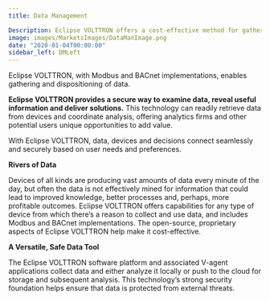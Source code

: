 ```yaml
---
title: Data Management

Description: Eclipse VOLTTRON offers a cost-effective method for gathering, analyzing and managing data from any type of device.
image: images/MarketsImages/DataManImage.png
date: "2020-01-04T00:00:00"
sidebar_left: DMLeft
---
```

Eclipse VOLTTRON, with Modbus and BACnet implementations, enables gathering and dispositioning of data.


**Eclipse VOLTTRON provides a secure way to examine data, reveal useful information and deliver solutions.** This technology can readily retrieve data from devices and coordinate analysis, offering analytics firms and other potential users unique opportunities to add value.  

With Eclipse VOLTTRON, data, devices and decisions connect seamlessly and securely based on user needs and preferences.

**Rivers of Data**

Devices of all kinds are producing vast amounts of data every minute of the day, but often the data is not effectively mined for information that could lead to improved knowledge, better processes and, perhaps, more profitable outcomes. Eclipse VOLTTRON offers capabilities for any type of device from which there’s a reason to collect and use data, and includes Modbus and BACnet implementations. The open-source, proprietary aspects of Eclipse VOLTTRON help make it cost-effective.

**A Versatile, Safe Data Tool**

The Eclipse VOLTTRON software platform and associated V-agent applications collect data and either analyze it locally or push to the cloud for storage and subsequent analysis. This technology’s strong security foundation helps ensure that data is protected from external threats.
